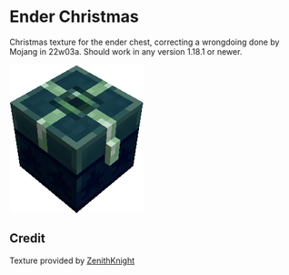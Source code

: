 # Ender Christmas
Christmas texture for the ender chest, correcting a wrongdoing done
by Mojang in 22w03a. Should work in any version 1.18.1 or newer.

![Image](src/main/resources/assets/ender_christmas/icon.png)

## Credit
Texture provided by [ZenithKnight](https://github.com/ZenithRogue)
